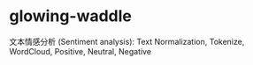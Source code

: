 # glowing-waddle
文本情感分析 (Sentiment analysis): Text Normalization, Tokenize, WordCloud, Positive, Neutral, Negative
